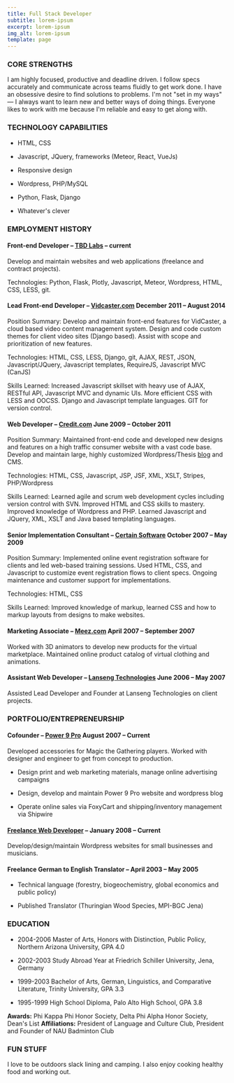 ```yaml
---
title: Full Stack Developer
subtitle: lorem-ipsum
excerpt: lorem-ipsum
img_alt: lorem-ipsum
template: page
---
```

### CORE STRENGTHS

I am highly focused, productive and deadline driven.  I follow specs accurately and communicate across teams fluidly to get work done. I have an obsessive desire to find solutions to problems. I'm not "set in my ways" — I always want to learn new and better ways of doing things. Everyone likes to work with me because I'm reliable and easy to get along with.

### TECHNOLOGY CAPABILITIES

*   HTML, CSS

*   Javascript, JQuery, frameworks (Meteor, React, VueJs)

*   Responsive design

*   Wordpress, PHP/MySQL

*   Python, Flask, Django

*   Whatever's clever

### EMPLOYMENT HISTORY

#### Front-end Developer – [TBD Labs](https://tbdlabs.net/) – current

Develop and maintain websites and web applications (freelance and contract projects).

Technologies: Python, Flask, Plotly, Javascript, Meteor, Wordpress, HTML, CSS, LESS, git.

#### Lead Front-end Developer – [Vidcaster.com](http://www.vidcaster.com) December 2011 – August 2014

Position Summary: Develop and maintain front-end features for VidCaster, a cloud based video content management system. Design and code custom themes for client video sites (Django based). Assist with scope and prioritization of new features.

Technologies: HTML, CSS, LESS, Django, git, AJAX, REST, JSON, Javascript/JQuery, Javascript templates, RequireJS, Javascript MVC (CanJS)

Skills Learned: Increased Javascript skillset with heavy use of AJAX, RESTful API, Javascript MVC and dynamic UIs. More efficient CSS with LESS and OOCSS. Django and Javascript template languages. GIT for version control.

#### Web Developer – [Credit.com](http://www.credit.com) June 2009 – October 2011

Position Summary: Maintained front-end code and developed new designs and features on a high traffic consumer website with a vast code base. Develop and maintain large, highly customized Wordpress/Thesis [blog](http://www.credit.com/blog) and CMS.

Technologies: HTML, CSS, Javascript, JSP, JSF, XML, XSLT, Stripes, PHP/Wordpress

Skills Learned: Learned agile and scrum web development cycles including version control with SVN. Improved HTML and CSS skills to mastery. Improved knowledge of Wordpress and PHP. Learned Javascript and JQuery, XML, XSLT and Java based templating languages.

#### Senior Implementation Consultant – [Certain Software](http://certainsoftware.com) October 2007 – May 2009

Position Summary: Implemented online event registration software for clients and led web-based training sessions. Used HTML, CSS, and Javascript to customize event registration flows to client specs. Ongoing maintenance and customer support for implementations.

Technologies: HTML, CSS

Skills Learned: Improved knowledge of markup, learned CSS and how to markup layouts from designs to make websites.

#### Marketing Associate – [Meez.com](http://meez.com) April 2007 – September 2007

Worked with 3D animators to develop new products for the virtual marketplace. Maintained online product catalog of virtual clothing and animations.

#### Assistant Web Developer – [Lanseng Technologies](http://lanseng.com) June 2006 – May 2007

Assisted Lead Developer and Founder at Lanseng Technologies on client projects.

### PORTFOLIO/ENTREPRENEURSHIP

#### Cofounder – [Power 9 Pro](http://power9pro.com) August 2007 – Current

Developed accessories for Magic the Gathering players. Worked with designer and engineer to get from concept to production.

*   Design print and web marketing materials, manage online advertising campaigns

*   Design, develop and maintain Power 9 Pro website and wordpress blog

*   Operate online sales via FoxyCart and shipping/inventory management via Shipwire

#### [Freelance Web Developer](http://adriamooney.com/portfolio/) – January 2008 – Current

Develop/design/maintain Wordpress websites for small businesses and musicians.

#### Freelance German to English Translator – April 2003 – May 2005

*   Technical language (forestry, biogeochemistry, global economics and public policy)

*   Published Translator (Thuringian Wood Species, MPI-BGC Jena)

### EDUCATION

*   2004-2006 Master of Arts, Honors with Distinction, Public Policy, Northern Arizona University, GPA 4.0

*   2002-2003 Study Abroad Year at Friedrich Schiller University, Jena, Germany

*   1999-2003 Bachelor of Arts, German, Linguistics, and Comparative Literature, Trinity University, GPA 3.3

*   1995-1999 High School Diploma, Palo Alto High School, GPA 3.8

**Awards:** Phi Kappa Phi Honor Society, Delta Phi Alpha Honor Society, Dean's List
**Affiliations:** President of Language and Culture Club, President and Founder of NAU Badminton Club

### FUN STUFF

I love to be outdoors slack lining and camping. I also enjoy cooking healthy food and working out.
